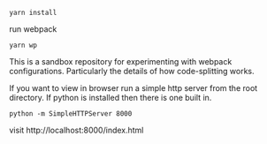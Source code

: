 ```
yarn install
```

run webpack

```
yarn wp
```

This is a sandbox repository for experimenting with webpack configurations.
Particularly the details of how code-splitting works.

If you want to view in browser run a simple http server from the root directory.
If python is installed then there is one built in.

```
python -m SimpleHTTPServer 8000
```

visit http://localhost:8000/index.html
